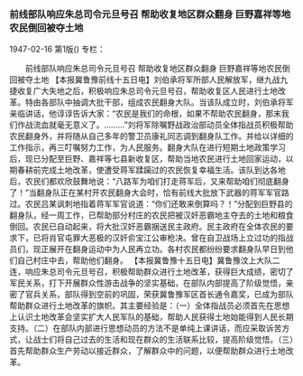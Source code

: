 ### 前线部队响应朱总司令元旦号召  帮助收复地区群众翻身  巨野嘉祥等地农民倒回被夺土地

1947-02-16
第1版()
专栏：

　　前线部队响应朱总司令元旦号召
    帮助收复地区群众翻身
    巨野嘉祥等地农民倒回被夺土地
    【本报冀鲁豫前线十五日电】刘伯承将军所部人民解放军，继九战九捷收复广大失地之后，积极响应朱总司令元旦号召，帮助收复区人民进行土地改革。特由各部队中抽调大批干部，组成农民翻身大队。当该队成立时，刘伯承将军亲临讲话，他谆谆告诉大家：“农民是我们的命根，如果不帮助农民翻身，那末我们作战流血就毫无意义了。………”刘将军除嘱野战政治部动员全体指战员积极帮助农民翻身外，并将随从自己多年的警卫员康礼同志调到翻身队工作。并给以详细的工作指示，再三叮嘱努力工作，为人民服务。翻身大队在进行短期土地政策学习后，现已分配至巨野、嘉祥等七县新收复区，帮助当地农民进行土地回家运动，以期春耕前完成土地改革，使遭受蒋军蹂躏过的农民恢复幸福生活。该队到达各地后，农民们都欢欣鼓舞地说：“八路军为咱们打走蒋军后，又来帮助咱们彻底翻身了！”当翻身队正在某村开农民翻身大会时，恰有前线大批放下武器的蒋军军官路过。农民吕某讽刺地指着蒋军军官说道：“你们还敢来倒算吗？！”分配到巨野县的翻身队，经一周工作，已帮助部分村庄的农民把被汉奸恶霸地主夺去的土地和粮食倒回。农民已自动起来，将大批汉奸恶霸捆送民主政府。民主政府在全体农民的要求下，已将肖官屯罪大恶极的汉奸俞宝江公审枪决。曾在自卫战场上立过功的指战员们，现正展开在翻身运动中为人民再立功。各村农民都纷纷要求翻身队早日到他们自己村庄中去，帮助他们翻身。
    【本报冀鲁豫十五日电】冀鲁豫汶上大队二连，响应朱总司令元旦号召，积极帮助群众进行土地改革，获得巨大成绩，密切了军民关系，打下开展群众性游击战争的坚实基础，在部队内部提高了阶级觉悟，亲密了官兵关系，部队得到空前的巩固，荣获冀鲁豫军区首长通令嘉奖，已成为部队帮助群众进行土地改革的旗帜。其主要经验是：（一）全体指战员必须首先在思想上认识土地改革会坚实扩大人民军队的基础，帮助人民获得土地始能得到人民长期支持。（二）在部队内部进行思想动员的方法不是单纯上课讲话，而应采取诉苦方式，让战士们将自己过去的生活和现在群众的生活联系比较，提高阶级觉悟。（三）首先帮助群众生产劳动以接近群众，了解群众中的问题，以便帮助群众进行土地改革。
